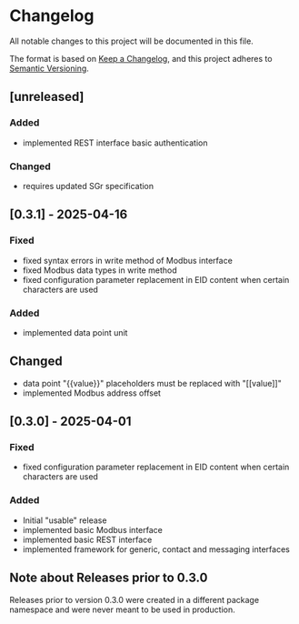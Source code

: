 # Changelog

All notable changes to this project will be documented in this file.

The format is based on [Keep a Changelog](https://keepachangelog.com/en/1.1.0/),
and this project adheres to [Semantic Versioning](https://semver.org/spec/v2.0.0.html).

## [unreleased]

### Added

- implemented REST interface basic authentication

### Changed

- requires updated SGr specification


## [0.3.1] - 2025-04-16

### Fixed

- fixed syntax errors in write method of Modbus interface
- fixed Modbus data types in write method
- fixed configuration parameter replacement in EID content when certain characters are used

### Added

- implemented data point unit

## Changed

- data point "{{value}}" placeholders must be replaced with "\[\[value\]\]"
- implemented Modbus address offset


## [0.3.0] - 2025-04-01

### Fixed

- fixed configuration parameter replacement in EID content when certain characters are used

### Added

- Initial "usable" release
- implemented basic Modbus interface
- implemented basic REST interface
- implemented framework for generic, contact and messaging interfaces


## Note about Releases prior to 0.3.0

Releases prior to version 0.3.0 were created in a different package namespace
and were never meant to be used in production.
